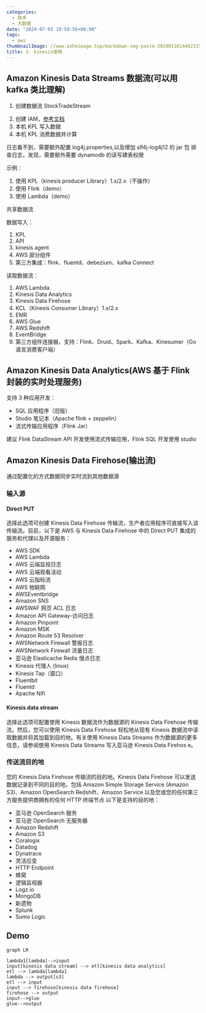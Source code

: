 ```yaml
---
categories:
  - 技术
  - 大数据
date: "2024-07-03 19:59:56+08:00"
tags:
  - aws
thumbnailImage: //www.azheimage.top/markdown-img-paste-2019011014402315.png
title: 3. kinesis使用
---
```


## Amazon Kinesis Data Streams 数据流(可以用 kafka 类比理解)

1. 创建数据流 StockTradeStream
<!--more-->
2. 创建 IAM，[参考文档](https://docs.aws.amazon.com/zh_cn/streams/latest/dev/tutorial-stock-data-kplkcl2-iam.html)
3. 本机 KPL 写入数据
4. 本机 KPL 消费数据并计算

日志看不到，需要额外配置 log4j.properties,以及增加 slf4j-log4j12 的 jar 包
排查日志，发现，需要额外需要 dynamodb 的读写建表权限

示例：

1. 使用 KPL（kinesis producer Library）1.x/2.x（不操作）
2. 使用 Flink（demo）
3. 使用 Lambda（demo）

共享数据流

数据写入：

1. KPL
2. API
3. kinesis agent
4. AWS 部分组件
5. 第三方集成：flink、fluentd、debezium、kafka Connect

读取数据流：

1. AWS Lambda
2. Kinesis Data Analytics
3. Kinesis Data Firehose
4. KCL（Kinesis Consumer Library）1.x/2.x
5. EMR
6. AWS Glue
7. AWS Redshift
8. EventBridge
9. 第三方组件连接器，支持：Flink、Druid、Spark、Kafka、Kinesumer（Go 语言消费客户端）

## Amazon Kinesis Data Analytics(AWS 基于 Flink 封装的实时处理服务)

支持 3 种应用开发：

- SQL 应用程序（旧版）
- Studio 笔记本（Apache flink + zeppelin）
- 流式传输应用程序（Flink Jar）

建议 Flink DataStream API 开发使用流式传输应用，Flink SQL 开发使用 studio

## Amazon Kinesis Data Firehose(输出流)

通过配置化的方式数据同步实时流到其他数据源

### 输入源

#### Direct PUT

选择此选项可创建 Kinesis Data Firehose 传输流，生产者应用程序可直接写入该传输流。目前，以下是 AWS 与 Kinesis Data Firehose 中的 Direct PUT 集成的服务和代理以及开源服务：

- AWS SDK
- AWS Lambda
- AWS 云端监视日志
- AWS 云端观看活动
- AWS 云指标流
- AWS 物联网
- AWSEventbridge
- Amazon SNS
- AWSWAF 网页 ACL 日志
- Amazon API Gateway-访问日志
- Amazon Pinpoint
- Amazon MSK
- Amazon Route 53 Resolver
- AWSNetwork Firewall 警报日志
- AWSNetwork Firewall 流量日志
- 亚马逊 Elasticache Redis 慢点日志
- Kinesis 代理人 (linux)
- Kinesis Tap（窗口）
- Fluentbit
- Fluentd
- Apache Nifi

#### Kinesis data stream

选择此选项可配置使用 Kinesis 数据流作为数据源的 Kinesis Data Firehose 传输流。然后，您可以使用 Kinesis Data Firehose 轻松地从现有 Kinesis 数据流中读取数据并将其加载到目的地。有关使用 Kinesis Data Streams 作为数据源的更多信息，请参阅使用 Kinesis Data Streams 写入亚马逊 Kinesis Data Firehos e。

### 传送流目的地

您的 Kinesis Data Firehose 传输流的目的地。Kinesis Data Firehose 可以发送数据记录到不同的目的地，包括 Amazon Simple Storage Service (Amazon S3)、Amazon OpenSearch Redshift、Amazon Service 以及您或您的任何第三方服务提供商拥有的任何 HTTP 终端节点 以下是支持的目的地：

- 亚马逊 OpenSearch 服务
- 亚马逊 OpenSearch 无服务器
- Amazon Redshift
- Amazon S3
- Coralogix
- Datadog
- Dynatrace
- 灵活应变
- HTTP Endpoint
- 蜂窝
- 逻辑监视器
- Logz.io
- MongoDB
- 新遗物
- Splunk
- Sumo Logic

## Demo

```mermaid
graph LR

lambda1[lambda]-->input
input[kinesis data stream] --> etl[kinesis data analytics]
etl --> lambda[lambda]
lambda --> output[s3]
etl --> input
input --> firehose[kinesis data firehose]
firehose --> output
input-->glue
glue-->output
```
